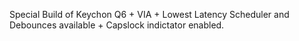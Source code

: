 Special Build of Keychon Q6 + VIA + Lowest Latency Scheduler and Debounces available + Capslock indictator enabled.